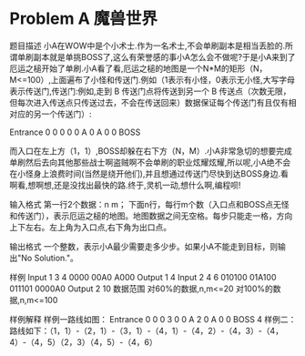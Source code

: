 # Problem A 魔兽世界

题目描述
小A在WOW中是个小术士.作为一名术士,不会单刷副本是相当丢脸的.所谓单刷副本就是单挑BOSS了,这么有荣誉感的事小A怎么会不做呢?于是小A来到了厄运之槌开始了单刷.小A看了看,厄运之槌的地图是一个N*M的矩形（N，M<=100）,上面遍布了小怪和传送门.例如（1表示有小怪，0表示无小怪,大写字母表示传送门,传送门:例如,走到 B 传送门点将传送到另一个 B 传送点（次数无限，但每次进入传送点只传送过去，不会在传送回来）数据保证每个传送门有且仅有相对应的另一个传送门）:

Entrance 0 0 0 0 0 A 0 A 0 0 BOSS

而入口在左上方（1，1）,BOSS却躲在右下方（N，M）.小A非常急切的想要完成单刷然后去向其他那些战士啊盗贼啊不会单刷的职业炫耀炫耀,所以呢,小A绝不会在小怪身上浪费时间(当然是绕开他们),并且想通过传送门尽快到达BOSS身边.看啊看,想啊想,还是没找出最快的路.终于,灵机一动,想什么啊,编程呗!

输入格式
第一行2个数据：n m；
下面n行，每行m个数（入口点和BOSS点无怪和传送门），表示厄运之槌的地图。地图数据之间无空格。每步只能走一格，方向上下左右。左上角为入口点,右下角为出口点。

输出格式
一个整数，表示小A最少需要走多少步。如果小A不能走到目标，则输出"No Solution."。

样例
Input 1
3 4
0000
00A0
A000
Output 1
4
Input 2
4 6
010100
01A100
011101
0000A0
Output 2
10
数据范围
对60%的数据,n,m<=20
对100%的数据,n,m<=100

样例解释
样例一路线如图： Entrance 0 0 0 3 0 0 A 2 0 A 0 0 BOSS 4 样例二： 路线如下：（1，1）-（2，1）-（3，1）-（4，1）-（4，2）-（4，3）-（4，4）-（4，5）（2，3）（4，5）-（4，6）